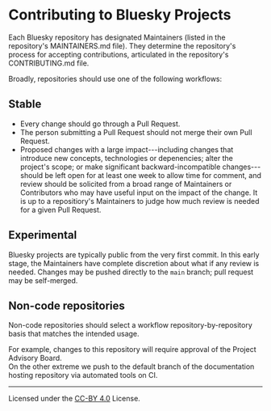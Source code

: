 # Contributing to Bluesky Projects

Each Bluesky repository has designated Maintainers (listed in the repository's
MAINTAINERS.md file). They determine the repository's process for accepting
contributions, articulated in the repository's CONTRIBUTING.md file.

Broadly, repositories should use one of the following workflows:

## Stable

* Every change should go through a Pull Request.
* The person submitting a Pull Request should not merge their own Pull Request.
* Proposed changes with a large impact---including changes that introduce
  new concepts, technologies or depenencies; alter the project's scope; or make
  significant backward-incompatible changes---should be left open for at least
  one week to allow time for comment, and review should be solicited from a
  broad range of Maintainers or Contributors who may have useful input on the
  impact of the change. It is up to a repositiory's Maintainers to judge how much
  review is needed for a given Pull Request.

## Experimental

Bluesky projects are typically public from the very first commit. In this
early stage, the Maintainers have complete discretion about what
if any review is needed. Changes may be pushed directly to the `main`
branch; pull request may be self-merged.


## Non-code repositories

Non-code repositories should select a workflow repository-by-repository basis that matches
the intended usage.

For example, changes to this repository will require approval of the Project Advisory Board.  
On the other extreme we push to the default branch of the documentation hosting repository 
via automated tools on CI.

---
Licensed under the [CC-BY 4.0](https://creativecommons.org/licenses/by-sa/4.0/) License.
